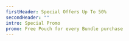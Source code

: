 ```yaml
---
firstHeader: Special Offers Up To 50%
secondHeader: ""
intro: Special Promo
promo: Free Pouch for every Bundle purchase
---
```

